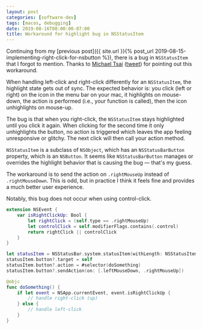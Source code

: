 ```yaml
---
layout: post
categories: [software-dev]
tags: [macos, debugging]
date: 2019-08-16T08:00:00-07:00
title: Workaround for highlight bug in NSStatusItem
---
```


Continuing from my [previous post]({{ site.url }}{% post_url 2019-08-15-implementing-right-click-for-nsbutton %}), there is a bug in `NSStatusItem` that I forgot to mention. Thanks to [Michael Tsai](https://mjtsai.com/blog) ([tweet](https://twitter.com/mjtsai/status/1162075417601294336)) for pointing out this workaround.

<!--excerpt-->

When handling left-click and right-click differently for an `NSStatusItem`, the highlight state gets out of sync. The expected behavior is: you click (left or right) on the icon in the menu bar on your mac, it highlights on mouse-down, the action is performed (i.e., your function is called), then the icon unhighlights on mouse-up.

The bug is that when you right-click, the `NSStatusItem` stays highlighted until you click it again. When clicking for the second time it only unhighlights the button, no action is triggered which leaves the app feeling unresponsive or glitchy. The next click will then call your action method.

`NSStatusItem` is a subclass of `NSObject`, which has an `NSStatusBarButton` property, which is an `NSButton`. It seems like `NSStatusBarButton` manages or overrides the highlight behavior that is causing the bug &mdash; that's my guess.

The workaround is to send the action on `.rightMouseUp` instead of `.rightMouseDown`. This is odd, but in practice I think it feels fine and provides a much better user experience.

Notably, this bug does not occur when using control-click.

```swift
extension NSEvent {
    var isRightClickUp: Bool {
        let rightClick = (self.type == .rightMouseUp)
        let controlClick = self.modifierFlags.contains(.control)
        return rightClick || controlClick
    }
}

let statusItem = NSStatusBar.system.statusItem(withLength: NSStatusItem.squareLength)
statusItem.button?.target = self
statusItem.button?.action = #selector(doSomething)
statusItem.button?.sendAction(on: [.leftMouseDown, .rightMouseUp])

@objc
func doSomething() {
    if let event = NSApp.currentEvent, event.isRightClickUp {
        // handle right-click (up)
    } else {
        // handle left-click
    }
}
```
